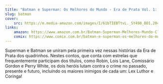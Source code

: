 ```yaml
---
title: "Batman e Superman: Os Melhores do Mundo - Era de Prata Vol. 1: DC Classic"
slug: batman
cover:
    src: https://m.media-amazon.com/images/I/61bTIEBTtvL._SY498_BO1,204,203,200_.jpg
links:
    amazon: https://www.amazon.com.br/Batman-Superman-Melhores-Mundo-Classic/dp/6559604985/ref=sr_1_4
    comix: https://www.comix.com.br/batman-e-superman-os-melhores-do-mundo-era-de-prata-vol-01.html
---
```


Superman e Batman se uniram pela primeira vez nessas histórias da Era de Prata dos quadrinhos. Nestes contos, que conta com estrelas que frequentemente participam dos títulos, como Robin, Lois Lane, Comissário Gordon e Perry White, os dois heróis lutam contra o crime no passado, presente e futuro, incluindo os maiores inimigos de cada um: Lex Luthor e Coringa!